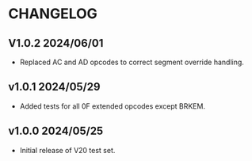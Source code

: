# CHANGELOG

## V1.0.2 2024/06/01
 - Replaced AC and AD opcodes to correct segment override handling.

## v1.0.1 2024/05/29
 - Added tests for all 0F extended opcodes except BRKEM.

## v1.0.0 2024/05/25
 - Initial release of V20 test set.